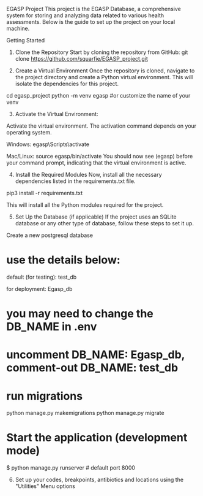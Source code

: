 EGASP Project
This project is the EGASP Database, a comprehensive system for storing and analyzing data related to various health assessments. Below is the guide to set up the project on your local machine.

Getting Started
1. Clone the Repository
Start by cloning the repository from GitHub:
 git clone https://github.com/squarfie/EGASP_project.git


2. Create a Virtual Environment
Once the repository is cloned, navigate to the project directory and create a Python virtual environment. This will isolate the dependencies for this project.


cd egasp_project
python -m venv egasp #or customize the name of your venv

3. Activate the Virtual Environment:
   
Activate the virtual environment. The activation command depends on your operating system.

Windows:
egasp\Scripts\activate

Mac/Linux:
source egasp/bin/activate
You should now see (egasp) before your command prompt, indicating that the virtual environment is active.

4. Install the Required Modules
Now, install all the necessary dependencies listed in the requirements.txt file.

 pip3 install -r requirements.txt

This will install all the Python modules required for the project.

5. Set Up the Database (if applicable)
If the project uses an SQLite database or any other type of database, follow these steps to set it up.

Create a new postgresql database

# use the details below:
default (for testing): test_db 

for deployment: Egasp_db  
# you may need to change the DB_NAME in .env 
# uncomment DB_NAME: Egasp_db, comment-out DB_NAME: test_db


# run migrations
python manage.py makemigrations
python manage.py migrate

# Start the application (development mode)
$ python manage.py runserver # default port 8000

6. Set up your codes, breakpoints, antibiotics and locations using the "Utilities" Menu options





